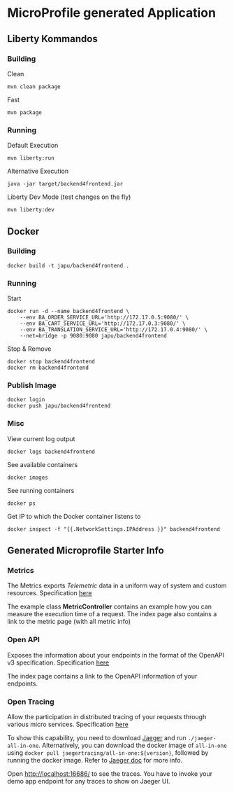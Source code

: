 # MicroProfile generated Application

## Liberty Kommandos

### Building

Clean

    mvn clean package

Fast

    mvn package

### Running

Default Execution

    mvn liberty:run

Alternative Execution

    java -jar target/backend4frontend.jar

Liberty Dev Mode (test changes on the fly)

    mvn liberty:dev

## Docker

### Building

    docker build -t japu/backend4frontend .

### Running

Start

    docker run -d --name backend4frontend \
        --env BA_ORDER_SERVICE_URL='http://172.17.0.5:9080/' \
        --env BA_CART_SERVICE_URL='http://172.17.0.3:9080/' \
        --env BA_TRANSLATION_SERVICE_URL='http://172.17.0.4:9080/' \
        --net=bridge -p 9080:9080 japu/backend4frontend

Stop & Remove

    docker stop backend4frontend
    docker rm backend4frontend

### Publish Image

    docker login
    docker push japu/backend4frontend

### Misc

View current log output

    docker logs backend4frontend

See available containers

    docker images

See running containers

    docker ps

Get IP to which the Docker container listens to

    docker inspect -f "{{.NetworkSettings.IPAddress }}" backend4frontend

## Generated Microprofile Starter Info

### Metrics

The Metrics exports _Telemetric_ data in a uniform way of system and custom resources. Specification [here](https://microprofile.io/project/eclipse/microprofile-metrics)

The example class **MetricController** contains an example how you can measure the execution time of a request.  The index page also contains a link to the metric page (with all metric info)

### Open API

Exposes the information about your endpoints in the format of the OpenAPI v3 specification. Specification [here](https://microprofile.io/project/eclipse/microprofile-open-api)

The index page contains a link to the OpenAPI information of your endpoints.

### Open Tracing

Allow the participation in distributed tracing of your requests through various micro services. Specification [here](https://microprofile.io/project/eclipse/microprofile-opentracing)

To show this capability, you need to download [Jaeger](https://www.jaegertracing.io/download/#binaries) and run ```./jaeger-all-in-one```.
Alternatively, you can download the docker image of `all-in-one` using ```docker pull jaegertracing/all-in-one:${version}```,
followed by running the docker image. Refer to [Jaeger doc](https://www.jaegertracing.io/docs/) for more info.

Open [http://localhost:16686/](http://localhost:16686/) to see the traces. You have to invoke your demo app endpoint for any traces to show on Jaeger UI.
